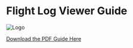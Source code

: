 # Flight Log Viewer Guide

![Logo](<images/image.png> "Logo")

[Download the PDF Guide Here](<FlightLogViewer_Guide_2.3.0.pdf> "Guide")
